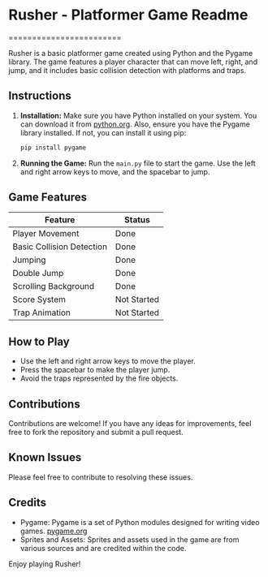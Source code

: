 # Rusher - Platformer Game Readme
========================

Rusher is a basic platformer game created using Python and the Pygame library. The game features a player character that can move left, right, and jump, and it includes basic collision detection with platforms and traps.

## Instructions

1. **Installation:** Make sure you have Python installed on your system. You can download it from [python.org](https://www.python.org/downloads/). Also, ensure you have the Pygame library installed. If not, you can install it using pip:

    ```sh
    pip install pygame
    ```

2. **Running the Game:** Run the `main.py` file to start the game. Use the left and right arrow keys to move, and the spacebar to jump.

## Game Features

| Feature | Status |
| --- | --- |
| Player Movement | Done |
| Basic Collision Detection | Done |
| Jumping | Done |
| Double Jump | Done |
| Scrolling Background | Done |
| Score System | Not Started |
| Trap Animation | Not Started |

## How to Play

- Use the left and right arrow keys to move the player.
- Press the spacebar to make the player jump.
- Avoid the traps represented by the fire objects.

## Contributions

Contributions are welcome! If you have any ideas for improvements, feel free to fork the repository and submit a pull request.

## Known Issues

Please feel free to contribute to resolving these issues.

## Credits

- Pygame: Pygame is a set of Python modules designed for writing video games. [pygame.org](https://www.pygame.org/)
- Sprites and Assets: Sprites and assets used in the game are from various sources and are credited within the code.

Enjoy playing Rusher!
